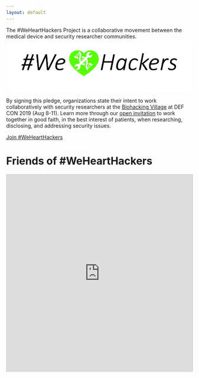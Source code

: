 ```yaml
---
layout: default
---
```


The #WeHeartHackers Project is a collaborative movement between the medical device and security researcher communities.
![wehearthackers-logo](assets/images/webiohearthackers_green.png)

By signing this pledge, organizations state their intent to work collaboratively with security researchers at the [Biohacking Village](https://www.villageb.io/) at DEF CON 2019 (Aug 8-11). Learn more through our [open invitation](/assets/documents/BHVinvitation.pdf) to work together in good faith, in the best interest of patients, when researching, disclosing, and addressing security issues.

<a href="https://airtable.com/shrEmhFBqJ1BUjmZR" class="btn"><span></span>Join #WeHeartHackers</a>


# Friends of #WeHeartHackers

<iframe class="airtable-embed" src="https://airtable.com/embed/shr5wvpJ6K3mbnimK?backgroundColor=red&viewControls=on" frameborder="0" onmousewheel="" width="100%" height="533" style="background: transparent; border: 1px solid #ccc;"></iframe>
